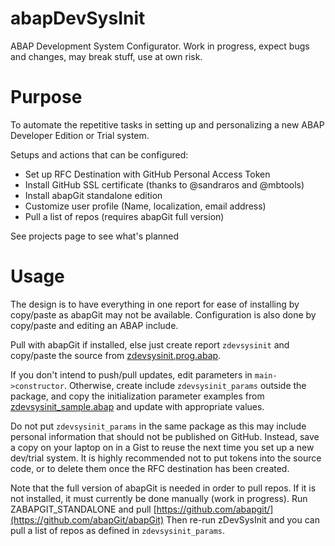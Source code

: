 # abapDevSysInit
ABAP Development System Configurator. 
Work in progress, expect bugs and changes, may break stuff, use at own risk.

# Purpose
To automate the repetitive tasks in setting up and personalizing a new 
ABAP Developer Edition or Trial system.

Setups and actions that can be configured: 
- Set up RFC Destination with GitHub Personal Access Token
- Install GitHub SSL certificate (thanks to @sandraros and @mbtools)
- Install abapGit standalone edition
- Customize user profile (Name, localization, email address)
- Pull a list of repos (requires abapGit full version)

See projects page to see what's planned

# Usage

The design is to have everything in one report for ease of installing by copy/paste
as abapGit may not be available. Configuration is also done by copy/paste and editing 
an ABAP include.

Pull with abapGit if installed, else just create report `zdevsysinit` and copy/paste 
the source from [zdevsysinit.prog.abap](https://raw.githubusercontent.com/pokrakam/abapDevSysInit/main/src/zdevsysinit.prog.abap).

If you don't intend to push/pull updates, edit parameters in `main->constructor`. 
Otherwise, create include `zdevsysinit_params` outside the package, and copy the 
initialization parameter examples from [zdevsysinit_sample.abap](https://raw.githubusercontent.com/pokrakam/abapDevSysInit/main/zdevsysinit_sample.abap) 
and update with appropriate values.

Do not put `zdevsysinit_params` in the same package as this may include personal 
information that should not be published on GitHub. Instead, save a copy on your 
laptop on in a Gist to reuse the next time you set up a new dev/trial system. 
It is highly recommended not to put tokens into the source code, or to delete 
them once the RFC destination has been created.

Note that the full version of abapGit is needed in order to pull repos. If it is 
not installed, it must currently be done manually (work in progress). Run 
ZABAPGIT_STANDALONE and pull [https://github.com/abapgit/](https://github.com/abapGit/abapGit)
Then re-run zDevSysInit and you can pull a list of repos as defined in `zdevsysinit_params`.
